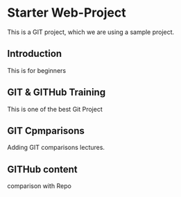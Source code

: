 # Starter Web-Project
This is a GIT project, which we are using a sample project.

## Introduction
This is for beginners

## GIT & GITHub Training
This is one of the best Git Project

## GIT Cpmparisons
Adding GIT comparisons lectures.

## GITHub content
comparison with Repo